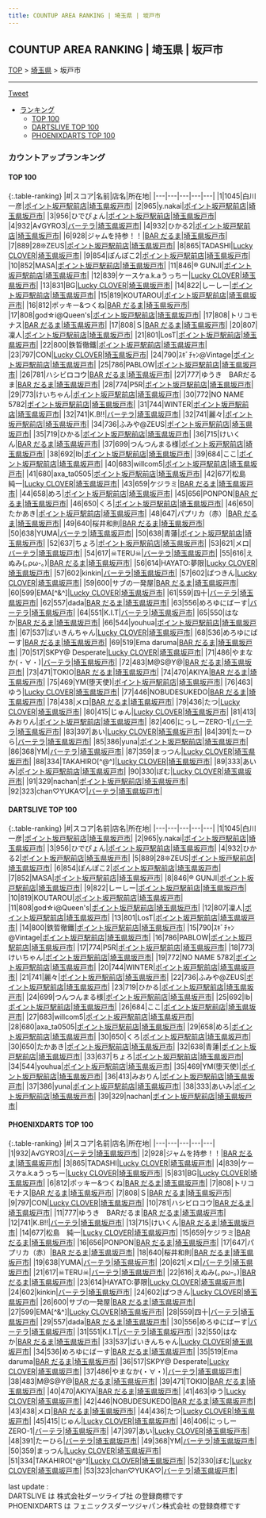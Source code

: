 ```yaml
---
title: COUNTUP AREA RANKING | 埼玉県 | 坂戸市
---
```

## COUNTUP AREA RANKING | 埼玉県 | 坂戸市

[TOP](/darts/rank/) > [埼玉県](/darts/rank/埼玉県/) > 坂戸市

___

<a href="https://twitter.com/share?ref_src=twsrc%5Etfw" data-text="COUNTUP AREA RANKING | 埼玉県坂戸市" class="twitter-share-button" data-hashtags="DARTSLIVE,PHOENIXDARTS,darts,ダーツ" data-show-count="false">Tweet</a>

* [ランキング](#カウントアップランキング)
    * [TOP 100](#top-100)
    * [DARTSLIVE TOP 100](#dartslive-top-100)
    * [PHOENIXDARTS TOP 100](#phoenixdarts-top-100)

### カウントアップランキング

#### TOP 100



{:.table-ranking}
|#|スコア|名前|店名|所在地|
|---|---|---|---|---|
|1|1045|<span class="rank-name-dl">白川 一彦</span>|<a href="https://search.dartslive.com/jp/shop/4b3d1df5a51614aa0d9b047a20a7ba1e">ポイント坂戸駅前店</a>|<a href="/darts/rank/埼玉県/坂戸市">埼玉県坂戸市</a>|
|2|965|<span class="rank-name-dl">y.nakai</span>|<a href="https://search.dartslive.com/jp/shop/4b3d1df5a51614aa0d9b047a20a7ba1e">ポイント坂戸駅前店</a>|<a href="/darts/rank/埼玉県/坂戸市">埼玉県坂戸市</a>|
|3|956|<span class="rank-name-dl">ひでぴょん</span>|<a href="https://search.dartslive.com/jp/shop/4b3d1df5a51614aa0d9b047a20a7ba1e">ポイント坂戸駅前店</a>|<a href="/darts/rank/埼玉県/坂戸市">埼玉県坂戸市</a>|
|4|932|<span class="rank-name-pd">A√GYRO3</span>|<a href="https://vs.phoenixdarts.com/jp/shop/shopDetailInfo/s_58060?s_seq=58060">バーテラ</a>|<a href="/darts/rank/埼玉県/坂戸市">埼玉県坂戸市</a>|
|4|932|<span class="rank-name-dl">ひかる2</span>|<a href="https://search.dartslive.com/jp/shop/4b3d1df5a51614aa0d9b047a20a7ba1e">ポイント坂戸駅前店</a>|<a href="/darts/rank/埼玉県/坂戸市">埼玉県坂戸市</a>|
|6|928|<span class="rank-name-pd">ジャムを持参！！</span>|<a href="https://vs.phoenixdarts.com/jp/shop/shopDetailInfo/s_84706?s_seq=84706">BAR だるま</a>|<a href="/darts/rank/埼玉県/坂戸市">埼玉県坂戸市</a>|
|7|889|<span class="rank-name-dl">28❊ZEUS</span>|<a href="https://search.dartslive.com/jp/shop/4b3d1df5a51614aa0d9b047a20a7ba1e">ポイント坂戸駅前店</a>|<a href="/darts/rank/埼玉県/坂戸市">埼玉県坂戸市</a>|
|8|865|<span class="rank-name-pd">TADASHI</span>|<a href="https://vs.phoenixdarts.com/jp/shop/shopDetailInfo/s_75430?s_seq=75430">Lucky CLOVER</a>|<a href="/darts/rank/埼玉県/坂戸市">埼玉県坂戸市</a>|
|9|854|<span class="rank-name-dl">ぽんぽこ2</span>|<a href="https://search.dartslive.com/jp/shop/4b3d1df5a51614aa0d9b047a20a7ba1e">ポイント坂戸駅前店</a>|<a href="/darts/rank/埼玉県/坂戸市">埼玉県坂戸市</a>|
|10|852|<span class="rank-name-dl">MASA</span>|<a href="https://search.dartslive.com/jp/shop/4b3d1df5a51614aa0d9b047a20a7ba1e">ポイント坂戸駅前店</a>|<a href="/darts/rank/埼玉県/坂戸市">埼玉県坂戸市</a>|
|11|846|<span class="rank-name-dl">®️ GUNJI</span>|<a href="https://search.dartslive.com/jp/shop/4b3d1df5a51614aa0d9b047a20a7ba1e">ポイント坂戸駅前店</a>|<a href="/darts/rank/埼玉県/坂戸市">埼玉県坂戸市</a>|
|12|839|<span class="rank-name-pd">ケースケa.k.aうっちー</span>|<a href="https://vs.phoenixdarts.com/jp/shop/shopDetailInfo/s_75430?s_seq=75430">Lucky CLOVER</a>|<a href="/darts/rank/埼玉県/坂戸市">埼玉県坂戸市</a>|
|13|831|<span class="rank-name-pd">BG</span>|<a href="https://vs.phoenixdarts.com/jp/shop/shopDetailInfo/s_75430?s_seq=75430">Lucky CLOVER</a>|<a href="/darts/rank/埼玉県/坂戸市">埼玉県坂戸市</a>|
|14|822|<span class="rank-name-dl">しーしー</span>|<a href="https://search.dartslive.com/jp/shop/4b3d1df5a51614aa0d9b047a20a7ba1e">ポイント坂戸駅前店</a>|<a href="/darts/rank/埼玉県/坂戸市">埼玉県坂戸市</a>|
|15|819|<span class="rank-name-dl">KOUTAROU</span>|<a href="https://search.dartslive.com/jp/shop/4b3d1df5a51614aa0d9b047a20a7ba1e">ポイント坂戸駅前店</a>|<a href="/darts/rank/埼玉県/坂戸市">埼玉県坂戸市</a>|
|16|812|<span class="rank-name-pd">ポッキー&amp;つくね</span>|<a href="https://vs.phoenixdarts.com/jp/shop/shopDetailInfo/s_84706?s_seq=84706">BAR だるま</a>|<a href="/darts/rank/埼玉県/坂戸市">埼玉県坂戸市</a>|
|17|808|<span class="rank-name-dl">god☆i@Queen&#x27;s</span>|<a href="https://search.dartslive.com/jp/shop/4b3d1df5a51614aa0d9b047a20a7ba1e">ポイント坂戸駅前店</a>|<a href="/darts/rank/埼玉県/坂戸市">埼玉県坂戸市</a>|
|17|808|<span class="rank-name-pd">トリコモナス</span>|<a href="https://vs.phoenixdarts.com/jp/shop/shopDetailInfo/s_84706?s_seq=84706">BAR だるま</a>|<a href="/darts/rank/埼玉県/坂戸市">埼玉県坂戸市</a>|
|17|808|<span class="rank-name-pd">Ｓ</span>|<a href="https://vs.phoenixdarts.com/jp/shop/shopDetailInfo/s_84706?s_seq=84706">BAR だるま</a>|<a href="/darts/rank/埼玉県/坂戸市">埼玉県坂戸市</a>|
|20|807|<span class="rank-name-dl">凜人</span>|<a href="https://search.dartslive.com/jp/shop/4b3d1df5a51614aa0d9b047a20a7ba1e">ポイント坂戸駅前店</a>|<a href="/darts/rank/埼玉県/坂戸市">埼玉県坂戸市</a>|
|21|801|<span class="rank-name-dl">LosT</span>|<a href="https://search.dartslive.com/jp/shop/4b3d1df5a51614aa0d9b047a20a7ba1e">ポイント坂戸駅前店</a>|<a href="/darts/rank/埼玉県/坂戸市">埼玉県坂戸市</a>|
|22|800|<span class="rank-name-dl">鉄晢徹鐵</span>|<a href="https://search.dartslive.com/jp/shop/4b3d1df5a51614aa0d9b047a20a7ba1e">ポイント坂戸駅前店</a>|<a href="/darts/rank/埼玉県/坂戸市">埼玉県坂戸市</a>|
|23|797|<span class="rank-name-pd">CON</span>|<a href="https://vs.phoenixdarts.com/jp/shop/shopDetailInfo/s_75430?s_seq=75430">Lucky CLOVER</a>|<a href="/darts/rank/埼玉県/坂戸市">埼玉県坂戸市</a>|
|24|790|<span class="rank-name-dl">ｽｷﾞﾁｬﾝ@Vintage</span>|<a href="https://search.dartslive.com/jp/shop/4b3d1df5a51614aa0d9b047a20a7ba1e">ポイント坂戸駅前店</a>|<a href="/darts/rank/埼玉県/坂戸市">埼玉県坂戸市</a>|
|25|786|<span class="rank-name-dl">PABLOW</span>|<a href="https://search.dartslive.com/jp/shop/4b3d1df5a51614aa0d9b047a20a7ba1e">ポイント坂戸駅前店</a>|<a href="/darts/rank/埼玉県/坂戸市">埼玉県坂戸市</a>|
|26|781|<span class="rank-name-pd">ハシビロコウ</span>|<a href="https://vs.phoenixdarts.com/jp/shop/shopDetailInfo/s_84706?s_seq=84706">BAR だるま</a>|<a href="/darts/rank/埼玉県/坂戸市">埼玉県坂戸市</a>|
|27|777|<span class="rank-name-pd">ゆうき　BARだるま</span>|<a href="https://vs.phoenixdarts.com/jp/shop/shopDetailInfo/s_84706?s_seq=84706">BAR だるま</a>|<a href="/darts/rank/埼玉県/坂戸市">埼玉県坂戸市</a>|
|28|774|<span class="rank-name-dl">P5R</span>|<a href="https://search.dartslive.com/jp/shop/4b3d1df5a51614aa0d9b047a20a7ba1e">ポイント坂戸駅前店</a>|<a href="/darts/rank/埼玉県/坂戸市">埼玉県坂戸市</a>|
|29|773|<span class="rank-name-dl">けいちゃん</span>|<a href="https://search.dartslive.com/jp/shop/4b3d1df5a51614aa0d9b047a20a7ba1e">ポイント坂戸駅前店</a>|<a href="/darts/rank/埼玉県/坂戸市">埼玉県坂戸市</a>|
|30|772|<span class="rank-name-dl">NO NAME 5782</span>|<a href="https://search.dartslive.com/jp/shop/4b3d1df5a51614aa0d9b047a20a7ba1e">ポイント坂戸駅前店</a>|<a href="/darts/rank/埼玉県/坂戸市">埼玉県坂戸市</a>|
|31|744|<span class="rank-name-dl">WINTER</span>|<a href="https://search.dartslive.com/jp/shop/4b3d1df5a51614aa0d9b047a20a7ba1e">ポイント坂戸駅前店</a>|<a href="/darts/rank/埼玉県/坂戸市">埼玉県坂戸市</a>|
|32|741|<span class="rank-name-pd">K.B!!</span>|<a href="https://vs.phoenixdarts.com/jp/shop/shopDetailInfo/s_58060?s_seq=58060">バーテラ</a>|<a href="/darts/rank/埼玉県/坂戸市">埼玉県坂戸市</a>|
|32|741|<span class="rank-name-dl">麗々</span>|<a href="https://search.dartslive.com/jp/shop/4b3d1df5a51614aa0d9b047a20a7ba1e">ポイント坂戸駅前店</a>|<a href="/darts/rank/埼玉県/坂戸市">埼玉県坂戸市</a>|
|34|736|<span class="rank-name-dl">ふみや@ZEUS</span>|<a href="https://search.dartslive.com/jp/shop/4b3d1df5a51614aa0d9b047a20a7ba1e">ポイント坂戸駅前店</a>|<a href="/darts/rank/埼玉県/坂戸市">埼玉県坂戸市</a>|
|35|719|<span class="rank-name-dl">ひかる</span>|<a href="https://search.dartslive.com/jp/shop/4b3d1df5a51614aa0d9b047a20a7ba1e">ポイント坂戸駅前店</a>|<a href="/darts/rank/埼玉県/坂戸市">埼玉県坂戸市</a>|
|36|715|<span class="rank-name-pd">けいくん</span>|<a href="https://vs.phoenixdarts.com/jp/shop/shopDetailInfo/s_84706?s_seq=84706">BAR だるま</a>|<a href="/darts/rank/埼玉県/坂戸市">埼玉県坂戸市</a>|
|37|699|<span class="rank-name-dl">つんつんまる様</span>|<a href="https://search.dartslive.com/jp/shop/4b3d1df5a51614aa0d9b047a20a7ba1e">ポイント坂戸駅前店</a>|<a href="/darts/rank/埼玉県/坂戸市">埼玉県坂戸市</a>|
|38|692|<span class="rank-name-dl">Ib</span>|<a href="https://search.dartslive.com/jp/shop/4b3d1df5a51614aa0d9b047a20a7ba1e">ポイント坂戸駅前店</a>|<a href="/darts/rank/埼玉県/坂戸市">埼玉県坂戸市</a>|
|39|684|<span class="rank-name-dl">ここ</span>|<a href="https://search.dartslive.com/jp/shop/4b3d1df5a51614aa0d9b047a20a7ba1e">ポイント坂戸駅前店</a>|<a href="/darts/rank/埼玉県/坂戸市">埼玉県坂戸市</a>|
|40|683|<span class="rank-name-dl">willcom5</span>|<a href="https://search.dartslive.com/jp/shop/4b3d1df5a51614aa0d9b047a20a7ba1e">ポイント坂戸駅前店</a>|<a href="/darts/rank/埼玉県/坂戸市">埼玉県坂戸市</a>|
|41|680|<span class="rank-name-dl">axa_ta0505</span>|<a href="https://search.dartslive.com/jp/shop/4b3d1df5a51614aa0d9b047a20a7ba1e">ポイント坂戸駅前店</a>|<a href="/darts/rank/埼玉県/坂戸市">埼玉県坂戸市</a>|
|42|677|<span class="rank-name-pd">松島　純一</span>|<a href="https://vs.phoenixdarts.com/jp/shop/shopDetailInfo/s_75430?s_seq=75430">Lucky CLOVER</a>|<a href="/darts/rank/埼玉県/坂戸市">埼玉県坂戸市</a>|
|43|659|<span class="rank-name-pd">ケジラミ</span>|<a href="https://vs.phoenixdarts.com/jp/shop/shopDetailInfo/s_84706?s_seq=84706">BAR だるま</a>|<a href="/darts/rank/埼玉県/坂戸市">埼玉県坂戸市</a>|
|44|658|<span class="rank-name-dl">めろ</span>|<a href="https://search.dartslive.com/jp/shop/4b3d1df5a51614aa0d9b047a20a7ba1e">ポイント坂戸駅前店</a>|<a href="/darts/rank/埼玉県/坂戸市">埼玉県坂戸市</a>|
|45|656|<span class="rank-name-pd">PONPON</span>|<a href="https://vs.phoenixdarts.com/jp/shop/shopDetailInfo/s_84706?s_seq=84706">BAR だるま</a>|<a href="/darts/rank/埼玉県/坂戸市">埼玉県坂戸市</a>|
|46|650|<span class="rank-name-dl">くろ</span>|<a href="https://search.dartslive.com/jp/shop/4b3d1df5a51614aa0d9b047a20a7ba1e">ポイント坂戸駅前店</a>|<a href="/darts/rank/埼玉県/坂戸市">埼玉県坂戸市</a>|
|46|650|<span class="rank-name-dl">たかあき</span>|<a href="https://search.dartslive.com/jp/shop/4b3d1df5a51614aa0d9b047a20a7ba1e">ポイント坂戸駅前店</a>|<a href="/darts/rank/埼玉県/坂戸市">埼玉県坂戸市</a>|
|48|647|<span class="rank-name-pd">パプリカ（赤）</span>|<a href="https://vs.phoenixdarts.com/jp/shop/shopDetailInfo/s_84706?s_seq=84706">BAR だるま</a>|<a href="/darts/rank/埼玉県/坂戸市">埼玉県坂戸市</a>|
|49|640|<span class="rank-name-pd">桜井和則</span>|<a href="https://vs.phoenixdarts.com/jp/shop/shopDetailInfo/s_84706?s_seq=84706">BAR だるま</a>|<a href="/darts/rank/埼玉県/坂戸市">埼玉県坂戸市</a>|
|50|638|<span class="rank-name-pd">YUMA</span>|<a href="https://vs.phoenixdarts.com/jp/shop/shopDetailInfo/s_58060?s_seq=58060">バーテラ</a>|<a href="/darts/rank/埼玉県/坂戸市">埼玉県坂戸市</a>|
|50|638|<span class="rank-name-dl">青蓮</span>|<a href="https://search.dartslive.com/jp/shop/4b3d1df5a51614aa0d9b047a20a7ba1e">ポイント坂戸駅前店</a>|<a href="/darts/rank/埼玉県/坂戸市">埼玉県坂戸市</a>|
|52|637|<span class="rank-name-dl">ちょろ</span>|<a href="https://search.dartslive.com/jp/shop/4b3d1df5a51614aa0d9b047a20a7ba1e">ポイント坂戸駅前店</a>|<a href="/darts/rank/埼玉県/坂戸市">埼玉県坂戸市</a>|
|53|621|<span class="rank-name-pd">メロ</span>|<a href="https://vs.phoenixdarts.com/jp/shop/shopDetailInfo/s_58060?s_seq=58060">バーテラ</a>|<a href="/darts/rank/埼玉県/坂戸市">埼玉県坂戸市</a>|
|54|617|<span class="rank-name-pd">☠TERU☠</span>|<a href="https://vs.phoenixdarts.com/jp/shop/shopDetailInfo/s_58060?s_seq=58060">バーテラ</a>|<a href="/darts/rank/埼玉県/坂戸市">埼玉県坂戸市</a>|
|55|616|<span class="rank-name-pd">えぬみ(｡ρω-｡)</span>|<a href="https://vs.phoenixdarts.com/jp/shop/shopDetailInfo/s_84706?s_seq=84706">BAR だるま</a>|<a href="/darts/rank/埼玉県/坂戸市">埼玉県坂戸市</a>|
|56|614|<span class="rank-name-pd">HAYATO:夢限</span>|<a href="https://vs.phoenixdarts.com/jp/shop/shopDetailInfo/s_75430?s_seq=75430">Lucky CLOVER</a>|<a href="/darts/rank/埼玉県/坂戸市">埼玉県坂戸市</a>|
|57|602|<span class="rank-name-pd">kinkin</span>|<a href="https://vs.phoenixdarts.com/jp/shop/shopDetailInfo/s_58060?s_seq=58060">バーテラ</a>|<a href="/darts/rank/埼玉県/坂戸市">埼玉県坂戸市</a>|
|57|602|<span class="rank-name-pd">ぱつきん</span>|<a href="https://vs.phoenixdarts.com/jp/shop/shopDetailInfo/s_75430?s_seq=75430">Lucky CLOVER</a>|<a href="/darts/rank/埼玉県/坂戸市">埼玉県坂戸市</a>|
|59|600|<span class="rank-name-pd">サブの一発屋</span>|<a href="https://vs.phoenixdarts.com/jp/shop/shopDetailInfo/s_84706?s_seq=84706">BAR だるま</a>|<a href="/darts/rank/埼玉県/坂戸市">埼玉県坂戸市</a>|
|60|599|<span class="rank-name-pd">EMA[^&amp;^]</span>|<a href="https://vs.phoenixdarts.com/jp/shop/shopDetailInfo/s_75430?s_seq=75430">Lucky CLOVER</a>|<a href="/darts/rank/埼玉県/坂戸市">埼玉県坂戸市</a>|
|61|559|<span class="rank-name-pd">四十</span>|<a href="https://vs.phoenixdarts.com/jp/shop/shopDetailInfo/s_58060?s_seq=58060">バーテラ</a>|<a href="/darts/rank/埼玉県/坂戸市">埼玉県坂戸市</a>|
|62|557|<span class="rank-name-pd">dada</span>|<a href="https://vs.phoenixdarts.com/jp/shop/shopDetailInfo/s_84706?s_seq=84706">BAR だるま</a>|<a href="/darts/rank/埼玉県/坂戸市">埼玉県坂戸市</a>|
|63|556|<span class="rank-name-pd">めろゆにばーす</span>|<a href="https://vs.phoenixdarts.com/jp/shop/shopDetailInfo/s_58060?s_seq=58060">バーテラ</a>|<a href="/darts/rank/埼玉県/坂戸市">埼玉県坂戸市</a>|
|64|551|<span class="rank-name-pd">K.I.T</span>|<a href="https://vs.phoenixdarts.com/jp/shop/shopDetailInfo/s_58060?s_seq=58060">バーテラ</a>|<a href="/darts/rank/埼玉県/坂戸市">埼玉県坂戸市</a>|
|65|550|<span class="rank-name-pd">はなか</span>|<a href="https://vs.phoenixdarts.com/jp/shop/shopDetailInfo/s_84706?s_seq=84706">BAR だるま</a>|<a href="/darts/rank/埼玉県/坂戸市">埼玉県坂戸市</a>|
|66|544|<span class="rank-name-dl">youhua</span>|<a href="https://search.dartslive.com/jp/shop/4b3d1df5a51614aa0d9b047a20a7ba1e">ポイント坂戸駅前店</a>|<a href="/darts/rank/埼玉県/坂戸市">埼玉県坂戸市</a>|
|67|537|<span class="rank-name-pd">ばいきんちゃん</span>|<a href="https://vs.phoenixdarts.com/jp/shop/shopDetailInfo/s_75430?s_seq=75430">Lucky CLOVER</a>|<a href="/darts/rank/埼玉県/坂戸市">埼玉県坂戸市</a>|
|68|536|<span class="rank-name-pd">めろゆにばーす</span>|<a href="https://vs.phoenixdarts.com/jp/shop/shopDetailInfo/s_84706?s_seq=84706">BAR だるま</a>|<a href="/darts/rank/埼玉県/坂戸市">埼玉県坂戸市</a>|
|69|519|<span class="rank-name-pd">Ema daruma</span>|<a href="https://vs.phoenixdarts.com/jp/shop/shopDetailInfo/s_84706?s_seq=84706">BAR だるま</a>|<a href="/darts/rank/埼玉県/坂戸市">埼玉県坂戸市</a>|
|70|517|<span class="rank-name-pd">SKPY@ Desperate</span>|<a href="https://vs.phoenixdarts.com/jp/shop/shopDetailInfo/s_75430?s_seq=75430">Lucky CLOVER</a>|<a href="/darts/rank/埼玉県/坂戸市">埼玉県坂戸市</a>|
|71|486|<span class="rank-name-pd">やまなか(・∀・)</span>|<a href="https://vs.phoenixdarts.com/jp/shop/shopDetailInfo/s_58060?s_seq=58060">バーテラ</a>|<a href="/darts/rank/埼玉県/坂戸市">埼玉県坂戸市</a>|
|72|483|<span class="rank-name-pd">M@S@Y@</span>|<a href="https://vs.phoenixdarts.com/jp/shop/shopDetailInfo/s_84706?s_seq=84706">BAR だるま</a>|<a href="/darts/rank/埼玉県/坂戸市">埼玉県坂戸市</a>|
|73|471|<span class="rank-name-pd">TOKIO</span>|<a href="https://vs.phoenixdarts.com/jp/shop/shopDetailInfo/s_84706?s_seq=84706">BAR だるま</a>|<a href="/darts/rank/埼玉県/坂戸市">埼玉県坂戸市</a>|
|74|470|<span class="rank-name-pd">AKIYA</span>|<a href="https://vs.phoenixdarts.com/jp/shop/shopDetailInfo/s_84706?s_seq=84706">BAR だるま</a>|<a href="/darts/rank/埼玉県/坂戸市">埼玉県坂戸市</a>|
|75|469|<span class="rank-name-dl">YM(堕天使)</span>|<a href="https://search.dartslive.com/jp/shop/4b3d1df5a51614aa0d9b047a20a7ba1e">ポイント坂戸駅前店</a>|<a href="/darts/rank/埼玉県/坂戸市">埼玉県坂戸市</a>|
|76|463|<span class="rank-name-pd">ゆう</span>|<a href="https://vs.phoenixdarts.com/jp/shop/shopDetailInfo/s_75430?s_seq=75430">Lucky CLOVER</a>|<a href="/darts/rank/埼玉県/坂戸市">埼玉県坂戸市</a>|
|77|446|<span class="rank-name-pd">NOBUDESUKEDO</span>|<a href="https://vs.phoenixdarts.com/jp/shop/shopDetailInfo/s_84706?s_seq=84706">BAR だるま</a>|<a href="/darts/rank/埼玉県/坂戸市">埼玉県坂戸市</a>|
|78|438|<span class="rank-name-pd">メロ</span>|<a href="https://vs.phoenixdarts.com/jp/shop/shopDetailInfo/s_84706?s_seq=84706">BAR だるま</a>|<a href="/darts/rank/埼玉県/坂戸市">埼玉県坂戸市</a>|
|79|436|<span class="rank-name-pd">たつ</span>|<a href="https://vs.phoenixdarts.com/jp/shop/shopDetailInfo/s_75430?s_seq=75430">Lucky CLOVER</a>|<a href="/darts/rank/埼玉県/坂戸市">埼玉県坂戸市</a>|
|80|415|<span class="rank-name-pd">じゅん</span>|<a href="https://vs.phoenixdarts.com/jp/shop/shopDetailInfo/s_75430?s_seq=75430">Lucky CLOVER</a>|<a href="/darts/rank/埼玉県/坂戸市">埼玉県坂戸市</a>|
|81|413|<span class="rank-name-dl">みおりん</span>|<a href="https://search.dartslive.com/jp/shop/4b3d1df5a51614aa0d9b047a20a7ba1e">ポイント坂戸駅前店</a>|<a href="/darts/rank/埼玉県/坂戸市">埼玉県坂戸市</a>|
|82|406|<span class="rank-name-pd">にっしーZERO-1</span>|<a href="https://vs.phoenixdarts.com/jp/shop/shopDetailInfo/s_58060?s_seq=58060">バーテラ</a>|<a href="/darts/rank/埼玉県/坂戸市">埼玉県坂戸市</a>|
|83|397|<span class="rank-name-pd">あい</span>|<a href="https://vs.phoenixdarts.com/jp/shop/shopDetailInfo/s_75430?s_seq=75430">Lucky CLOVER</a>|<a href="/darts/rank/埼玉県/坂戸市">埼玉県坂戸市</a>|
|84|391|<span class="rank-name-pd">たーひら</span>|<a href="https://vs.phoenixdarts.com/jp/shop/shopDetailInfo/s_58060?s_seq=58060">バーテラ</a>|<a href="/darts/rank/埼玉県/坂戸市">埼玉県坂戸市</a>|
|85|386|<span class="rank-name-dl">yuna</span>|<a href="https://search.dartslive.com/jp/shop/4b3d1df5a51614aa0d9b047a20a7ba1e">ポイント坂戸駅前店</a>|<a href="/darts/rank/埼玉県/坂戸市">埼玉県坂戸市</a>|
|86|368|<span class="rank-name-pd">YM</span>|<a href="https://vs.phoenixdarts.com/jp/shop/shopDetailInfo/s_58060?s_seq=58060">バーテラ</a>|<a href="/darts/rank/埼玉県/坂戸市">埼玉県坂戸市</a>|
|87|359|<span class="rank-name-pd">まっつん</span>|<a href="https://vs.phoenixdarts.com/jp/shop/shopDetailInfo/s_75430?s_seq=75430">Lucky CLOVER</a>|<a href="/darts/rank/埼玉県/坂戸市">埼玉県坂戸市</a>|
|88|334|<span class="rank-name-pd">TAKAHIRO[^@^]</span>|<a href="https://vs.phoenixdarts.com/jp/shop/shopDetailInfo/s_75430?s_seq=75430">Lucky CLOVER</a>|<a href="/darts/rank/埼玉県/坂戸市">埼玉県坂戸市</a>|
|89|333|<span class="rank-name-dl">あいみ</span>|<a href="https://search.dartslive.com/jp/shop/4b3d1df5a51614aa0d9b047a20a7ba1e">ポイント坂戸駅前店</a>|<a href="/darts/rank/埼玉県/坂戸市">埼玉県坂戸市</a>|
|90|330|<span class="rank-name-pd">ぼむ</span>|<a href="https://vs.phoenixdarts.com/jp/shop/shopDetailInfo/s_75430?s_seq=75430">Lucky CLOVER</a>|<a href="/darts/rank/埼玉県/坂戸市">埼玉県坂戸市</a>|
|91|329|<span class="rank-name-dl">nachan</span>|<a href="https://search.dartslive.com/jp/shop/4b3d1df5a51614aa0d9b047a20a7ba1e">ポイント坂戸駅前店</a>|<a href="/darts/rank/埼玉県/坂戸市">埼玉県坂戸市</a>|
|92|323|<span class="rank-name-pd">chan♡YUKA♡</span>|<a href="https://vs.phoenixdarts.com/jp/shop/shopDetailInfo/s_58060?s_seq=58060">バーテラ</a>|<a href="/darts/rank/埼玉県/坂戸市">埼玉県坂戸市</a>|


#### DARTSLIVE TOP 100



{:.table-ranking}
|#|スコア|名前|店名|所在地|
|---|---|---|---|---|
|1|1045|<span class="rank-name-dl">白川 一彦</span>|<a href="https://search.dartslive.com/jp/shop/4b3d1df5a51614aa0d9b047a20a7ba1e">ポイント坂戸駅前店</a>|<a href="/darts/rank/埼玉県/坂戸市">埼玉県坂戸市</a>|
|2|965|<span class="rank-name-dl">y.nakai</span>|<a href="https://search.dartslive.com/jp/shop/4b3d1df5a51614aa0d9b047a20a7ba1e">ポイント坂戸駅前店</a>|<a href="/darts/rank/埼玉県/坂戸市">埼玉県坂戸市</a>|
|3|956|<span class="rank-name-dl">ひでぴょん</span>|<a href="https://search.dartslive.com/jp/shop/4b3d1df5a51614aa0d9b047a20a7ba1e">ポイント坂戸駅前店</a>|<a href="/darts/rank/埼玉県/坂戸市">埼玉県坂戸市</a>|
|4|932|<span class="rank-name-dl">ひかる2</span>|<a href="https://search.dartslive.com/jp/shop/4b3d1df5a51614aa0d9b047a20a7ba1e">ポイント坂戸駅前店</a>|<a href="/darts/rank/埼玉県/坂戸市">埼玉県坂戸市</a>|
|5|889|<span class="rank-name-dl">28❊ZEUS</span>|<a href="https://search.dartslive.com/jp/shop/4b3d1df5a51614aa0d9b047a20a7ba1e">ポイント坂戸駅前店</a>|<a href="/darts/rank/埼玉県/坂戸市">埼玉県坂戸市</a>|
|6|854|<span class="rank-name-dl">ぽんぽこ2</span>|<a href="https://search.dartslive.com/jp/shop/4b3d1df5a51614aa0d9b047a20a7ba1e">ポイント坂戸駅前店</a>|<a href="/darts/rank/埼玉県/坂戸市">埼玉県坂戸市</a>|
|7|852|<span class="rank-name-dl">MASA</span>|<a href="https://search.dartslive.com/jp/shop/4b3d1df5a51614aa0d9b047a20a7ba1e">ポイント坂戸駅前店</a>|<a href="/darts/rank/埼玉県/坂戸市">埼玉県坂戸市</a>|
|8|846|<span class="rank-name-dl">®️ GUNJI</span>|<a href="https://search.dartslive.com/jp/shop/4b3d1df5a51614aa0d9b047a20a7ba1e">ポイント坂戸駅前店</a>|<a href="/darts/rank/埼玉県/坂戸市">埼玉県坂戸市</a>|
|9|822|<span class="rank-name-dl">しーしー</span>|<a href="https://search.dartslive.com/jp/shop/4b3d1df5a51614aa0d9b047a20a7ba1e">ポイント坂戸駅前店</a>|<a href="/darts/rank/埼玉県/坂戸市">埼玉県坂戸市</a>|
|10|819|<span class="rank-name-dl">KOUTAROU</span>|<a href="https://search.dartslive.com/jp/shop/4b3d1df5a51614aa0d9b047a20a7ba1e">ポイント坂戸駅前店</a>|<a href="/darts/rank/埼玉県/坂戸市">埼玉県坂戸市</a>|
|11|808|<span class="rank-name-dl">god☆i@Queen&#x27;s</span>|<a href="https://search.dartslive.com/jp/shop/4b3d1df5a51614aa0d9b047a20a7ba1e">ポイント坂戸駅前店</a>|<a href="/darts/rank/埼玉県/坂戸市">埼玉県坂戸市</a>|
|12|807|<span class="rank-name-dl">凜人</span>|<a href="https://search.dartslive.com/jp/shop/4b3d1df5a51614aa0d9b047a20a7ba1e">ポイント坂戸駅前店</a>|<a href="/darts/rank/埼玉県/坂戸市">埼玉県坂戸市</a>|
|13|801|<span class="rank-name-dl">LosT</span>|<a href="https://search.dartslive.com/jp/shop/4b3d1df5a51614aa0d9b047a20a7ba1e">ポイント坂戸駅前店</a>|<a href="/darts/rank/埼玉県/坂戸市">埼玉県坂戸市</a>|
|14|800|<span class="rank-name-dl">鉄晢徹鐵</span>|<a href="https://search.dartslive.com/jp/shop/4b3d1df5a51614aa0d9b047a20a7ba1e">ポイント坂戸駅前店</a>|<a href="/darts/rank/埼玉県/坂戸市">埼玉県坂戸市</a>|
|15|790|<span class="rank-name-dl">ｽｷﾞﾁｬﾝ@Vintage</span>|<a href="https://search.dartslive.com/jp/shop/4b3d1df5a51614aa0d9b047a20a7ba1e">ポイント坂戸駅前店</a>|<a href="/darts/rank/埼玉県/坂戸市">埼玉県坂戸市</a>|
|16|786|<span class="rank-name-dl">PABLOW</span>|<a href="https://search.dartslive.com/jp/shop/4b3d1df5a51614aa0d9b047a20a7ba1e">ポイント坂戸駅前店</a>|<a href="/darts/rank/埼玉県/坂戸市">埼玉県坂戸市</a>|
|17|774|<span class="rank-name-dl">P5R</span>|<a href="https://search.dartslive.com/jp/shop/4b3d1df5a51614aa0d9b047a20a7ba1e">ポイント坂戸駅前店</a>|<a href="/darts/rank/埼玉県/坂戸市">埼玉県坂戸市</a>|
|18|773|<span class="rank-name-dl">けいちゃん</span>|<a href="https://search.dartslive.com/jp/shop/4b3d1df5a51614aa0d9b047a20a7ba1e">ポイント坂戸駅前店</a>|<a href="/darts/rank/埼玉県/坂戸市">埼玉県坂戸市</a>|
|19|772|<span class="rank-name-dl">NO NAME 5782</span>|<a href="https://search.dartslive.com/jp/shop/4b3d1df5a51614aa0d9b047a20a7ba1e">ポイント坂戸駅前店</a>|<a href="/darts/rank/埼玉県/坂戸市">埼玉県坂戸市</a>|
|20|744|<span class="rank-name-dl">WINTER</span>|<a href="https://search.dartslive.com/jp/shop/4b3d1df5a51614aa0d9b047a20a7ba1e">ポイント坂戸駅前店</a>|<a href="/darts/rank/埼玉県/坂戸市">埼玉県坂戸市</a>|
|21|741|<span class="rank-name-dl">麗々</span>|<a href="https://search.dartslive.com/jp/shop/4b3d1df5a51614aa0d9b047a20a7ba1e">ポイント坂戸駅前店</a>|<a href="/darts/rank/埼玉県/坂戸市">埼玉県坂戸市</a>|
|22|736|<span class="rank-name-dl">ふみや@ZEUS</span>|<a href="https://search.dartslive.com/jp/shop/4b3d1df5a51614aa0d9b047a20a7ba1e">ポイント坂戸駅前店</a>|<a href="/darts/rank/埼玉県/坂戸市">埼玉県坂戸市</a>|
|23|719|<span class="rank-name-dl">ひかる</span>|<a href="https://search.dartslive.com/jp/shop/4b3d1df5a51614aa0d9b047a20a7ba1e">ポイント坂戸駅前店</a>|<a href="/darts/rank/埼玉県/坂戸市">埼玉県坂戸市</a>|
|24|699|<span class="rank-name-dl">つんつんまる様</span>|<a href="https://search.dartslive.com/jp/shop/4b3d1df5a51614aa0d9b047a20a7ba1e">ポイント坂戸駅前店</a>|<a href="/darts/rank/埼玉県/坂戸市">埼玉県坂戸市</a>|
|25|692|<span class="rank-name-dl">Ib</span>|<a href="https://search.dartslive.com/jp/shop/4b3d1df5a51614aa0d9b047a20a7ba1e">ポイント坂戸駅前店</a>|<a href="/darts/rank/埼玉県/坂戸市">埼玉県坂戸市</a>|
|26|684|<span class="rank-name-dl">ここ</span>|<a href="https://search.dartslive.com/jp/shop/4b3d1df5a51614aa0d9b047a20a7ba1e">ポイント坂戸駅前店</a>|<a href="/darts/rank/埼玉県/坂戸市">埼玉県坂戸市</a>|
|27|683|<span class="rank-name-dl">willcom5</span>|<a href="https://search.dartslive.com/jp/shop/4b3d1df5a51614aa0d9b047a20a7ba1e">ポイント坂戸駅前店</a>|<a href="/darts/rank/埼玉県/坂戸市">埼玉県坂戸市</a>|
|28|680|<span class="rank-name-dl">axa_ta0505</span>|<a href="https://search.dartslive.com/jp/shop/4b3d1df5a51614aa0d9b047a20a7ba1e">ポイント坂戸駅前店</a>|<a href="/darts/rank/埼玉県/坂戸市">埼玉県坂戸市</a>|
|29|658|<span class="rank-name-dl">めろ</span>|<a href="https://search.dartslive.com/jp/shop/4b3d1df5a51614aa0d9b047a20a7ba1e">ポイント坂戸駅前店</a>|<a href="/darts/rank/埼玉県/坂戸市">埼玉県坂戸市</a>|
|30|650|<span class="rank-name-dl">くろ</span>|<a href="https://search.dartslive.com/jp/shop/4b3d1df5a51614aa0d9b047a20a7ba1e">ポイント坂戸駅前店</a>|<a href="/darts/rank/埼玉県/坂戸市">埼玉県坂戸市</a>|
|30|650|<span class="rank-name-dl">たかあき</span>|<a href="https://search.dartslive.com/jp/shop/4b3d1df5a51614aa0d9b047a20a7ba1e">ポイント坂戸駅前店</a>|<a href="/darts/rank/埼玉県/坂戸市">埼玉県坂戸市</a>|
|32|638|<span class="rank-name-dl">青蓮</span>|<a href="https://search.dartslive.com/jp/shop/4b3d1df5a51614aa0d9b047a20a7ba1e">ポイント坂戸駅前店</a>|<a href="/darts/rank/埼玉県/坂戸市">埼玉県坂戸市</a>|
|33|637|<span class="rank-name-dl">ちょろ</span>|<a href="https://search.dartslive.com/jp/shop/4b3d1df5a51614aa0d9b047a20a7ba1e">ポイント坂戸駅前店</a>|<a href="/darts/rank/埼玉県/坂戸市">埼玉県坂戸市</a>|
|34|544|<span class="rank-name-dl">youhua</span>|<a href="https://search.dartslive.com/jp/shop/4b3d1df5a51614aa0d9b047a20a7ba1e">ポイント坂戸駅前店</a>|<a href="/darts/rank/埼玉県/坂戸市">埼玉県坂戸市</a>|
|35|469|<span class="rank-name-dl">YM(堕天使)</span>|<a href="https://search.dartslive.com/jp/shop/4b3d1df5a51614aa0d9b047a20a7ba1e">ポイント坂戸駅前店</a>|<a href="/darts/rank/埼玉県/坂戸市">埼玉県坂戸市</a>|
|36|413|<span class="rank-name-dl">みおりん</span>|<a href="https://search.dartslive.com/jp/shop/4b3d1df5a51614aa0d9b047a20a7ba1e">ポイント坂戸駅前店</a>|<a href="/darts/rank/埼玉県/坂戸市">埼玉県坂戸市</a>|
|37|386|<span class="rank-name-dl">yuna</span>|<a href="https://search.dartslive.com/jp/shop/4b3d1df5a51614aa0d9b047a20a7ba1e">ポイント坂戸駅前店</a>|<a href="/darts/rank/埼玉県/坂戸市">埼玉県坂戸市</a>|
|38|333|<span class="rank-name-dl">あいみ</span>|<a href="https://search.dartslive.com/jp/shop/4b3d1df5a51614aa0d9b047a20a7ba1e">ポイント坂戸駅前店</a>|<a href="/darts/rank/埼玉県/坂戸市">埼玉県坂戸市</a>|
|39|329|<span class="rank-name-dl">nachan</span>|<a href="https://search.dartslive.com/jp/shop/4b3d1df5a51614aa0d9b047a20a7ba1e">ポイント坂戸駅前店</a>|<a href="/darts/rank/埼玉県/坂戸市">埼玉県坂戸市</a>|


#### PHOENIXDARTS TOP 100



{:.table-ranking}
|#|スコア|名前|店名|所在地|
|---|---|---|---|---|
|1|932|<span class="rank-name-pd">A√GYRO3</span>|<a href="https://vs.phoenixdarts.com/jp/shop/shopDetailInfo/s_58060?s_seq=58060">バーテラ</a>|<a href="/darts/rank/埼玉県/坂戸市">埼玉県坂戸市</a>|
|2|928|<span class="rank-name-pd">ジャムを持参！！</span>|<a href="https://vs.phoenixdarts.com/jp/shop/shopDetailInfo/s_84706?s_seq=84706">BAR だるま</a>|<a href="/darts/rank/埼玉県/坂戸市">埼玉県坂戸市</a>|
|3|865|<span class="rank-name-pd">TADASHI</span>|<a href="https://vs.phoenixdarts.com/jp/shop/shopDetailInfo/s_75430?s_seq=75430">Lucky CLOVER</a>|<a href="/darts/rank/埼玉県/坂戸市">埼玉県坂戸市</a>|
|4|839|<span class="rank-name-pd">ケースケa.k.aうっちー</span>|<a href="https://vs.phoenixdarts.com/jp/shop/shopDetailInfo/s_75430?s_seq=75430">Lucky CLOVER</a>|<a href="/darts/rank/埼玉県/坂戸市">埼玉県坂戸市</a>|
|5|831|<span class="rank-name-pd">BG</span>|<a href="https://vs.phoenixdarts.com/jp/shop/shopDetailInfo/s_75430?s_seq=75430">Lucky CLOVER</a>|<a href="/darts/rank/埼玉県/坂戸市">埼玉県坂戸市</a>|
|6|812|<span class="rank-name-pd">ポッキー&amp;つくね</span>|<a href="https://vs.phoenixdarts.com/jp/shop/shopDetailInfo/s_84706?s_seq=84706">BAR だるま</a>|<a href="/darts/rank/埼玉県/坂戸市">埼玉県坂戸市</a>|
|7|808|<span class="rank-name-pd">トリコモナス</span>|<a href="https://vs.phoenixdarts.com/jp/shop/shopDetailInfo/s_84706?s_seq=84706">BAR だるま</a>|<a href="/darts/rank/埼玉県/坂戸市">埼玉県坂戸市</a>|
|7|808|<span class="rank-name-pd">Ｓ</span>|<a href="https://vs.phoenixdarts.com/jp/shop/shopDetailInfo/s_84706?s_seq=84706">BAR だるま</a>|<a href="/darts/rank/埼玉県/坂戸市">埼玉県坂戸市</a>|
|9|797|<span class="rank-name-pd">CON</span>|<a href="https://vs.phoenixdarts.com/jp/shop/shopDetailInfo/s_75430?s_seq=75430">Lucky CLOVER</a>|<a href="/darts/rank/埼玉県/坂戸市">埼玉県坂戸市</a>|
|10|781|<span class="rank-name-pd">ハシビロコウ</span>|<a href="https://vs.phoenixdarts.com/jp/shop/shopDetailInfo/s_84706?s_seq=84706">BAR だるま</a>|<a href="/darts/rank/埼玉県/坂戸市">埼玉県坂戸市</a>|
|11|777|<span class="rank-name-pd">ゆうき　BARだるま</span>|<a href="https://vs.phoenixdarts.com/jp/shop/shopDetailInfo/s_84706?s_seq=84706">BAR だるま</a>|<a href="/darts/rank/埼玉県/坂戸市">埼玉県坂戸市</a>|
|12|741|<span class="rank-name-pd">K.B!!</span>|<a href="https://vs.phoenixdarts.com/jp/shop/shopDetailInfo/s_58060?s_seq=58060">バーテラ</a>|<a href="/darts/rank/埼玉県/坂戸市">埼玉県坂戸市</a>|
|13|715|<span class="rank-name-pd">けいくん</span>|<a href="https://vs.phoenixdarts.com/jp/shop/shopDetailInfo/s_84706?s_seq=84706">BAR だるま</a>|<a href="/darts/rank/埼玉県/坂戸市">埼玉県坂戸市</a>|
|14|677|<span class="rank-name-pd">松島　純一</span>|<a href="https://vs.phoenixdarts.com/jp/shop/shopDetailInfo/s_75430?s_seq=75430">Lucky CLOVER</a>|<a href="/darts/rank/埼玉県/坂戸市">埼玉県坂戸市</a>|
|15|659|<span class="rank-name-pd">ケジラミ</span>|<a href="https://vs.phoenixdarts.com/jp/shop/shopDetailInfo/s_84706?s_seq=84706">BAR だるま</a>|<a href="/darts/rank/埼玉県/坂戸市">埼玉県坂戸市</a>|
|16|656|<span class="rank-name-pd">PONPON</span>|<a href="https://vs.phoenixdarts.com/jp/shop/shopDetailInfo/s_84706?s_seq=84706">BAR だるま</a>|<a href="/darts/rank/埼玉県/坂戸市">埼玉県坂戸市</a>|
|17|647|<span class="rank-name-pd">パプリカ（赤）</span>|<a href="https://vs.phoenixdarts.com/jp/shop/shopDetailInfo/s_84706?s_seq=84706">BAR だるま</a>|<a href="/darts/rank/埼玉県/坂戸市">埼玉県坂戸市</a>|
|18|640|<span class="rank-name-pd">桜井和則</span>|<a href="https://vs.phoenixdarts.com/jp/shop/shopDetailInfo/s_84706?s_seq=84706">BAR だるま</a>|<a href="/darts/rank/埼玉県/坂戸市">埼玉県坂戸市</a>|
|19|638|<span class="rank-name-pd">YUMA</span>|<a href="https://vs.phoenixdarts.com/jp/shop/shopDetailInfo/s_58060?s_seq=58060">バーテラ</a>|<a href="/darts/rank/埼玉県/坂戸市">埼玉県坂戸市</a>|
|20|621|<span class="rank-name-pd">メロ</span>|<a href="https://vs.phoenixdarts.com/jp/shop/shopDetailInfo/s_58060?s_seq=58060">バーテラ</a>|<a href="/darts/rank/埼玉県/坂戸市">埼玉県坂戸市</a>|
|21|617|<span class="rank-name-pd">☠TERU☠</span>|<a href="https://vs.phoenixdarts.com/jp/shop/shopDetailInfo/s_58060?s_seq=58060">バーテラ</a>|<a href="/darts/rank/埼玉県/坂戸市">埼玉県坂戸市</a>|
|22|616|<span class="rank-name-pd">えぬみ(｡ρω-｡)</span>|<a href="https://vs.phoenixdarts.com/jp/shop/shopDetailInfo/s_84706?s_seq=84706">BAR だるま</a>|<a href="/darts/rank/埼玉県/坂戸市">埼玉県坂戸市</a>|
|23|614|<span class="rank-name-pd">HAYATO:夢限</span>|<a href="https://vs.phoenixdarts.com/jp/shop/shopDetailInfo/s_75430?s_seq=75430">Lucky CLOVER</a>|<a href="/darts/rank/埼玉県/坂戸市">埼玉県坂戸市</a>|
|24|602|<span class="rank-name-pd">kinkin</span>|<a href="https://vs.phoenixdarts.com/jp/shop/shopDetailInfo/s_58060?s_seq=58060">バーテラ</a>|<a href="/darts/rank/埼玉県/坂戸市">埼玉県坂戸市</a>|
|24|602|<span class="rank-name-pd">ぱつきん</span>|<a href="https://vs.phoenixdarts.com/jp/shop/shopDetailInfo/s_75430?s_seq=75430">Lucky CLOVER</a>|<a href="/darts/rank/埼玉県/坂戸市">埼玉県坂戸市</a>|
|26|600|<span class="rank-name-pd">サブの一発屋</span>|<a href="https://vs.phoenixdarts.com/jp/shop/shopDetailInfo/s_84706?s_seq=84706">BAR だるま</a>|<a href="/darts/rank/埼玉県/坂戸市">埼玉県坂戸市</a>|
|27|599|<span class="rank-name-pd">EMA[^&amp;^]</span>|<a href="https://vs.phoenixdarts.com/jp/shop/shopDetailInfo/s_75430?s_seq=75430">Lucky CLOVER</a>|<a href="/darts/rank/埼玉県/坂戸市">埼玉県坂戸市</a>|
|28|559|<span class="rank-name-pd">四十</span>|<a href="https://vs.phoenixdarts.com/jp/shop/shopDetailInfo/s_58060?s_seq=58060">バーテラ</a>|<a href="/darts/rank/埼玉県/坂戸市">埼玉県坂戸市</a>|
|29|557|<span class="rank-name-pd">dada</span>|<a href="https://vs.phoenixdarts.com/jp/shop/shopDetailInfo/s_84706?s_seq=84706">BAR だるま</a>|<a href="/darts/rank/埼玉県/坂戸市">埼玉県坂戸市</a>|
|30|556|<span class="rank-name-pd">めろゆにばーす</span>|<a href="https://vs.phoenixdarts.com/jp/shop/shopDetailInfo/s_58060?s_seq=58060">バーテラ</a>|<a href="/darts/rank/埼玉県/坂戸市">埼玉県坂戸市</a>|
|31|551|<span class="rank-name-pd">K.I.T</span>|<a href="https://vs.phoenixdarts.com/jp/shop/shopDetailInfo/s_58060?s_seq=58060">バーテラ</a>|<a href="/darts/rank/埼玉県/坂戸市">埼玉県坂戸市</a>|
|32|550|<span class="rank-name-pd">はなか</span>|<a href="https://vs.phoenixdarts.com/jp/shop/shopDetailInfo/s_84706?s_seq=84706">BAR だるま</a>|<a href="/darts/rank/埼玉県/坂戸市">埼玉県坂戸市</a>|
|33|537|<span class="rank-name-pd">ばいきんちゃん</span>|<a href="https://vs.phoenixdarts.com/jp/shop/shopDetailInfo/s_75430?s_seq=75430">Lucky CLOVER</a>|<a href="/darts/rank/埼玉県/坂戸市">埼玉県坂戸市</a>|
|34|536|<span class="rank-name-pd">めろゆにばーす</span>|<a href="https://vs.phoenixdarts.com/jp/shop/shopDetailInfo/s_84706?s_seq=84706">BAR だるま</a>|<a href="/darts/rank/埼玉県/坂戸市">埼玉県坂戸市</a>|
|35|519|<span class="rank-name-pd">Ema daruma</span>|<a href="https://vs.phoenixdarts.com/jp/shop/shopDetailInfo/s_84706?s_seq=84706">BAR だるま</a>|<a href="/darts/rank/埼玉県/坂戸市">埼玉県坂戸市</a>|
|36|517|<span class="rank-name-pd">SKPY@ Desperate</span>|<a href="https://vs.phoenixdarts.com/jp/shop/shopDetailInfo/s_75430?s_seq=75430">Lucky CLOVER</a>|<a href="/darts/rank/埼玉県/坂戸市">埼玉県坂戸市</a>|
|37|486|<span class="rank-name-pd">やまなか(・∀・)</span>|<a href="https://vs.phoenixdarts.com/jp/shop/shopDetailInfo/s_58060?s_seq=58060">バーテラ</a>|<a href="/darts/rank/埼玉県/坂戸市">埼玉県坂戸市</a>|
|38|483|<span class="rank-name-pd">M@S@Y@</span>|<a href="https://vs.phoenixdarts.com/jp/shop/shopDetailInfo/s_84706?s_seq=84706">BAR だるま</a>|<a href="/darts/rank/埼玉県/坂戸市">埼玉県坂戸市</a>|
|39|471|<span class="rank-name-pd">TOKIO</span>|<a href="https://vs.phoenixdarts.com/jp/shop/shopDetailInfo/s_84706?s_seq=84706">BAR だるま</a>|<a href="/darts/rank/埼玉県/坂戸市">埼玉県坂戸市</a>|
|40|470|<span class="rank-name-pd">AKIYA</span>|<a href="https://vs.phoenixdarts.com/jp/shop/shopDetailInfo/s_84706?s_seq=84706">BAR だるま</a>|<a href="/darts/rank/埼玉県/坂戸市">埼玉県坂戸市</a>|
|41|463|<span class="rank-name-pd">ゆう</span>|<a href="https://vs.phoenixdarts.com/jp/shop/shopDetailInfo/s_75430?s_seq=75430">Lucky CLOVER</a>|<a href="/darts/rank/埼玉県/坂戸市">埼玉県坂戸市</a>|
|42|446|<span class="rank-name-pd">NOBUDESUKEDO</span>|<a href="https://vs.phoenixdarts.com/jp/shop/shopDetailInfo/s_84706?s_seq=84706">BAR だるま</a>|<a href="/darts/rank/埼玉県/坂戸市">埼玉県坂戸市</a>|
|43|438|<span class="rank-name-pd">メロ</span>|<a href="https://vs.phoenixdarts.com/jp/shop/shopDetailInfo/s_84706?s_seq=84706">BAR だるま</a>|<a href="/darts/rank/埼玉県/坂戸市">埼玉県坂戸市</a>|
|44|436|<span class="rank-name-pd">たつ</span>|<a href="https://vs.phoenixdarts.com/jp/shop/shopDetailInfo/s_75430?s_seq=75430">Lucky CLOVER</a>|<a href="/darts/rank/埼玉県/坂戸市">埼玉県坂戸市</a>|
|45|415|<span class="rank-name-pd">じゅん</span>|<a href="https://vs.phoenixdarts.com/jp/shop/shopDetailInfo/s_75430?s_seq=75430">Lucky CLOVER</a>|<a href="/darts/rank/埼玉県/坂戸市">埼玉県坂戸市</a>|
|46|406|<span class="rank-name-pd">にっしーZERO-1</span>|<a href="https://vs.phoenixdarts.com/jp/shop/shopDetailInfo/s_58060?s_seq=58060">バーテラ</a>|<a href="/darts/rank/埼玉県/坂戸市">埼玉県坂戸市</a>|
|47|397|<span class="rank-name-pd">あい</span>|<a href="https://vs.phoenixdarts.com/jp/shop/shopDetailInfo/s_75430?s_seq=75430">Lucky CLOVER</a>|<a href="/darts/rank/埼玉県/坂戸市">埼玉県坂戸市</a>|
|48|391|<span class="rank-name-pd">たーひら</span>|<a href="https://vs.phoenixdarts.com/jp/shop/shopDetailInfo/s_58060?s_seq=58060">バーテラ</a>|<a href="/darts/rank/埼玉県/坂戸市">埼玉県坂戸市</a>|
|49|368|<span class="rank-name-pd">YM</span>|<a href="https://vs.phoenixdarts.com/jp/shop/shopDetailInfo/s_58060?s_seq=58060">バーテラ</a>|<a href="/darts/rank/埼玉県/坂戸市">埼玉県坂戸市</a>|
|50|359|<span class="rank-name-pd">まっつん</span>|<a href="https://vs.phoenixdarts.com/jp/shop/shopDetailInfo/s_75430?s_seq=75430">Lucky CLOVER</a>|<a href="/darts/rank/埼玉県/坂戸市">埼玉県坂戸市</a>|
|51|334|<span class="rank-name-pd">TAKAHIRO[^@^]</span>|<a href="https://vs.phoenixdarts.com/jp/shop/shopDetailInfo/s_75430?s_seq=75430">Lucky CLOVER</a>|<a href="/darts/rank/埼玉県/坂戸市">埼玉県坂戸市</a>|
|52|330|<span class="rank-name-pd">ぼむ</span>|<a href="https://vs.phoenixdarts.com/jp/shop/shopDetailInfo/s_75430?s_seq=75430">Lucky CLOVER</a>|<a href="/darts/rank/埼玉県/坂戸市">埼玉県坂戸市</a>|
|53|323|<span class="rank-name-pd">chan♡YUKA♡</span>|<a href="https://vs.phoenixdarts.com/jp/shop/shopDetailInfo/s_58060?s_seq=58060">バーテラ</a>|<a href="/darts/rank/埼玉県/坂戸市">埼玉県坂戸市</a>|


<div class="footer border-top border-gray-light mt-5 pt-3 text-right text-gray">
    last update : <span style="font-weight: italic" id="foot_last_modified"></span><br />
    DARTSLIVE は 株式会社ダーツライブ社 の登録商標です<br />
    PHOENIXDARTS は フェニックスダーツジャパン株式会社 の登録商標です<br />
</div>

<script src="https://cdnjs.cloudflare.com/ajax/libs/jquery.tablesorter/2.31.3/js/jquery.tablesorter.min.js" integrity="sha512-qzgd5cYSZcosqpzpn7zF2ZId8f/8CHmFKZ8j7mU4OUXTNRd5g+ZHBPsgKEwoqxCtdQvExE5LprwwPAgoicguNg==" crossorigin="anonymous" referrerpolicy="no-referrer"></script>
<link rel="stylesheet" href="https://cdnjs.cloudflare.com/ajax/libs/jquery.tablesorter/2.31.3/css/theme.default.min.css" integrity="sha512-wghhOJkjQX0Lh3NSWvNKeZ0ZpNn+SPVXX1Qyc9OCaogADktxrBiBdKGDoqVUOyhStvMBmJQ8ZdMHiR3wuEq8+w==" crossorigin="anonymous" referrerpolicy="no-referrer" />
<script>
$(function() {
    $(".table-ranking").tablesorter({sortList:[[0, 0]]});
    $("#foot_last_modified").text(formatDate(new Date(document.lastModified), 'yyyy-MM-dd HH:mm:ss'));
});
</script>

<script async src="https://platform.twitter.com/widgets.js" charset="utf-8"></script>